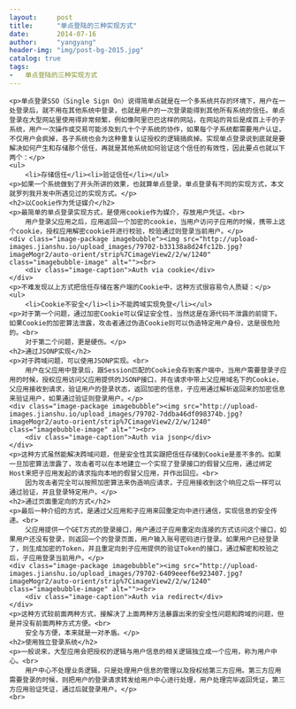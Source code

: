 ```yaml
---
layout:     post
title:      "单点登陆的三种实现方式"
date:       2014-07-16
author:     "yangyang"
header-img: "img/post-bg-2015.jpg"
catalog: true
tags:
-   单点登陆的三种实现方式
---
```


<div id="article_content" class="article_content">

    <p>单点登录SSO（Single Sign On）说得简单点就是在一个多系统共存的环境下，用户在一处登录后，就不用在其他系统中登录，也就是用户的一次登录能得到其他所有系统的信任。单点登录在大型网站里使用得非常频繁，例如像阿里巴巴这样的网站，在网站的背后是成百上千的子系统，用户一次操作或交易可能涉及到几十个子系统的协作，如果每个子系统都需要用户认证，不仅用户会疯掉，各子系统也会为这种重复认证授权的逻辑搞疯掉。实现单点登录说到底就是要解决如何产生和存储那个信任，再就是其他系统如何验证这个信任的有效性，因此要点也就以下两个：</p>
    <ul>
        <li>存储信任</li><li>验证信任</li></ul>
    <p>如果一个系统做到了开头所讲的效果，也就算单点登录，单点登录有不同的实现方式，本文就罗列我开发中所遇见过的实现方式。</p>
    <h2>以Cookie作为凭证媒介</h2>
    <p>最简单的单点登录实现方式，是使用cookie作为媒介，存放用户凭证。<br>
        用户登录父应用之后，应用返回一个加密的cookie，当用户访问子应用的时候，携带上这个cookie，授权应用解密cookie并进行校验，校验通过则登录当前用户。</p>
    <div class="image-package imagebubble"><img src="http://upload-images.jianshu.io/upload_images/79702-b33138a8d24fc12b.jpg?imageMogr2/auto-orient/strip%7CimageView2/2/w/1240" class="imagebubble-image" alt=""><br>
        <div class="image-caption">Auth via cookie</div>
    </div>
    <p>不难发现以上方式把信任存储在客户端的Cookie中，这种方式很容易令人质疑：</p>
    <ul>
        <li>Cookie不安全</li><li>不能跨域实现免登</li></ul>
    <p>对于第一个问题，通过加密Cookie可以保证安全性，当然这是在源代码不泄露的前提下。如果Cookie的加密算法泄露，攻击者通过伪造Cookie则可以伪造特定用户身份，这是很危险的。<br>
        对于第二个问题，更是硬伤。</p>
    <h2>通过JSONP实现</h2>
    <p>对于跨域问题，可以使用JSONP实现。<br>
        用户在父应用中登录后，跟Session匹配的Cookie会存到客户端中，当用户需要登录子应用的时候，授权应用访问父应用提供的JSONP接口，并在请求中带上父应用域名下的Cookie，父应用接收到请求，验证用户的登录状态，返回加密的信息，子应用通过解析返回来的加密信息来验证用户，如果通过验证则登录用户。</p>
    <div class="image-package imagebubble"><img src="http://upload-images.jianshu.io/upload_images/79702-7ddba46df098374b.jpg?imageMogr2/auto-orient/strip%7CimageView2/2/w/1240" class="imagebubble-image" alt=""><br>
        <div class="image-caption">Auth via jsonp</div>
    </div>
    <p>这种方式虽然能解决跨域问题，但是安全性其实跟把信任存储到Cookie是差不多的。如果一旦加密算法泄露了，攻击者可以在本地建立一个实现了登录接口的假冒父应用，通过绑定Host来把子应用发起的请求指向本地的假冒父应用，并作出回应。<br>
        因为攻击者完全可以按照加密算法来伪造响应请求，子应用接收到这个响应之后一样可以通过验证，并且登录特定用户。</p>
    <h2>通过页面重定向的方式</h2>
    <p>最后一种介绍的方式，是通过父应用和子应用来回重定向中进行通信，实现信息的安全传递。<br>
        父应用提供一个GET方式的登录接口，用户通过子应用重定向连接的方式访问这个接口，如果用户还没有登录，则返回一个的登录页面，用户输入账号密码进行登录。如果用户已经登录了，则生成加密的Token，并且重定向到子应用提供的验证Token的接口，通过解密和校验之后，子应用登录当前用户。</p>
    <div class="image-package imagebubble"><img src="http://upload-images.jianshu.io/upload_images/79702-6409eeef6e923407.jpg?imageMogr2/auto-orient/strip%7CimageView2/2/w/1240" class="imagebubble-image" alt=""><br>
        <div class="image-caption">Auth via redirect</div>
    </div>
    <p>这种方式较前面两种方式，接解决了上面两种方法暴露出来的安全性问题和跨域的问题，但是并没有前面两种方式方便。<br>
        安全与方便，本来就是一对矛盾。</p>
    <h2>使用独立登录系统</h2>
    <p>一般说来，大型应用会把授权的逻辑与用户信息的相关逻辑独立成一个应用，称为用户中心。<br>
        用户中心不处理业务逻辑，只是处理用户信息的管理以及授权给第三方应用。第三方应用需要登录的时候，则把用户的登录请求转发给用户中心进行处理，用户处理完毕返回凭证，第三方应用验证凭证，通过后就登录用户。</p>
    <br>

</div>

